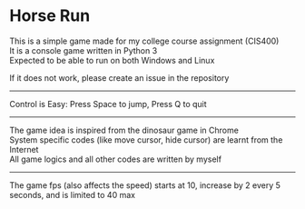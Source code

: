 # Horse Run

This is a simple game made for my college course assignment (CIS400)  
It is a console game written in Python 3  
Expected to be able to run on both Windows and Linux  

If it does not work, please create an issue in the repository  

------

Control is Easy: Press Space to jump, Press Q to quit

------

The game idea is inspired from the dinosaur game in Chrome  
System specific codes (like move cursor, hide cursor) are learnt from the Internet  
All game logics and all other codes are written by myself  

------

The game fps (also affects the speed) starts at 10, increase by 2 every 5 seconds, and is limited to 40 max